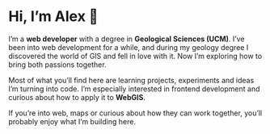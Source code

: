 # Hi, I’m Alex 👋

I’m a **web developer** with a degree in **Geological Sciences (UCM)**. I’ve been into web development for a while, and during my geology degree I discovered the world of GIS and fell in love with it. Now I’m exploring how to bring both passions together.

Most of what you’ll find here are learning projects, experiments and ideas I’m turning into code. I’m especially interested in frontend development and curious about how to apply it to **WebGIS**.

If you’re into web, maps or curious about how they can work together, you’ll probably enjoy what I’m building here.
